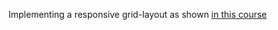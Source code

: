 Implementing a responsive grid-layout as shown [in this course](https://youtu.be/srvUrASNj0s?t=2784)